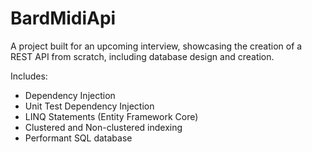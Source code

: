 # BardMidiApi
A project built for an upcoming interview, showcasing the creation of a REST API from scratch, including database design and creation.  

Includes: 
- Dependency Injection
- Unit Test Dependency Injection
- LINQ Statements (Entity Framework Core)
- Clustered and Non-clustered indexing
- Performant SQL database

